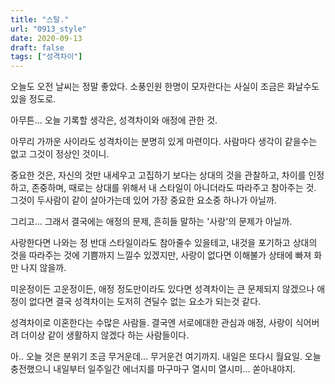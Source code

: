 ```yaml
---
title: "스탈."
url: "0913_style"
date: 2020-09-13
draft: false
tags: ["성격차이"]
---
```

오늘도 오전 날씨는 정말 좋았다.
소풍인원 한명이 모자란다는 사실이 조금은 화날수도 있을 정도로.

아무튼... 오늘 기록할 생각은, 성격차이와 애정에 관한 것.

아무리 가까운 사이라도 성격차이는 분명히 있게 마련이다.
사람마다 생각이 같을수는 없고 그것이 정상인 것이니.

중요한 것은, 자신의 것만 내세우고 고집하기 보다는
상대의 것을 관찰하고, 차이를 인정하고, 존중하며,
때로는 상대를 위해서 내 스타일이 아니더라도 따라주고 참아주는 것.
그것이 두사람이 같이 살아가는데 있어 가장 중요한 요소중 하나가 아닐까.

그리고... 그래서 결국에는 애정의 문제,
흔히들 말하는 '사랑'의 문제가 아닐까.

사랑한다면 나와는 정 반대 스타일이라도 참아줄수 있을테고,
내것을 포기하고 상대의 것을 따라주는 것에 기쁨까지 느낄수 있겠지만,
사랑이 없다면 이해불가 상태에 빠져 화만 나지 않을까.

미운정이든 고운정이든, 애정 정도만이라도 있다면
성격차이는 큰 문제되지 않겠으나 애정이 없다면
결국 성격차이는 도저히 견딜수 없는 요소가 되는것 같다.

성격차이로 이혼한다는 수많은 사람들.
결국엔 서로에대한 관심과 애정, 사랑이 식어버려
더이상 같이 생활하지 않겠다 하는 사람들이다.

아.. 오늘 것은 분위기 조금 무거운데...
무거운건 여기까지. 내일은 또다시 월요일.
오늘 충전했으니 내일부터 일주일간 에너지를 마구마구 열시미 열시미... 쏟아내야지.
